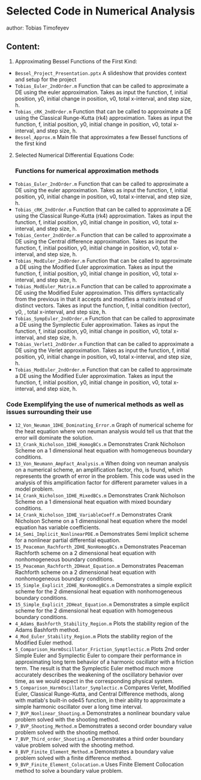 # Selected Code in Numerical Analysis
author: Tobias Timofeyev

## Content:
1. Approximating Bessel Functions of the First Kind:
  - `Bessel_Project_Presentation.pptx` A slideshow that provides context and setup for the project
  -  `Tobias_Euler_2ndOrder.m` Function that can be called to approximate a DE using the euler approximation. 
      Takes as input the function, f, initial position, y0, initial change in position, v0, total x-interval, and step size, h.
  -  `Tobias_cRK_2ndOrder.m` Function that can be called to approximate a DE using the Classical Runge-Kutta (rk4) approximation. 
      Takes as input the function, f, initial position, y0, initial change in position, v0, total x-interval, and step size, h.
  - `Bessel_Approx.m` Main file that approximates a few Bessel functions of the first kind
 
2. Selected Numerical Differential Equations Code:
   ### Functions for numerical approximation methods
  -  `Tobias_Euler_2ndOrder.m` Function that can be called to approximate a DE using the euler approximation. 
      Takes as input the function, f, initial position, y0, initial change in position, v0, total x-interval, and step size, h.
  -  `Tobias_cRK_2ndOrder.m` Function that can be called to approximate a DE using the Classical Runge-Kutta (rk4) approximation. 
      Takes as input the function, f, initial position, y0, initial change in position, v0, total x-interval, and step size, h.
  -  `Tobias_Center_2ndOrder.m` Function that can be called to approximate a DE using the Central difference approximation. 
      Takes as input the function, f, initial position, y0, initial change in position, v0, total x-interval, and step size, h.
  -  `Tobias_ModEuler_2ndOrder.m` Function that can be called to approximate a DE using the Modified Euler approximation. 
      Takes as input the function, f, initial position, y0, initial change in position, v0, total x-interval, and step size, h.
  -  `Tobias_ModEuler_Matrix.m` Function that can be called to approximate a DE using the Modified Euler approximation. 
      This differs syntactically from the previous in that it accepts and modifies a matrix instead of distinct vectors. 
      Takes as input the function, f, initial condition (vector), y0, , total x-interval, and step size, h.
  -  `Tobias_SympEuler_2ndOrder.m` Function that can be called to approximate a DE using the Symplectic Euler approximation. 
      Takes as input the function, f, initial position, y0, initial change in position, v0, total x-interval, and step size, h.
  -  `Tobias_Verlet1_2ndOrder.m` Function that can be called to approximate a DE using the Verlet approximation. 
      Takes as input the function, f, initial position, y0, initial change in position, v0, total x-interval, and step size, h.
  -  `Tobias_ModEuler_2ndOrder.m` Function that can be called to approximate a DE using the Modified Euler approximation. 
      Takes as input the function, f, initial position, y0, initial change in position, v0, total x-interval, and step size, h.
      
  ### Code Exemplifying the use of numerical methods as well as issues surrounding their use
  -   `12_Von_Neuman_1DHE_Dominating_Error.m` Graph of numerical scheme for the heat equation where von neuman analysis would tell us that that the error will dominate the solution.
  -   `13_Crank_Nicholson_1DHE_HomogBCs.m` Demonstrates Crank Nicholson Scheme on a 1 dimensional heat equation with homogeneous boundary conditions.
  -   `13_Von_Neumann_AmpFact_Analysis.m` When doing von neuman analysis on a numerical scheme, an amplification factor, rho, is found, which represents the growth of error in the problem. 
       This code was used in the analysis of this amplification factor  for different parameter values in a model problem.
  -   `14_Crank_Nicholson_1DHE_MixedBCs.m` Demonstrates Crank Nicholson Scheme on a 1 dimensional heat equation with mixed boundary conditions.
  -   `14_Crank_Nicholson_1DHE_VariableCoeff.m` Demonstrates Crank Nicholson Scheme on a 1 dimensional heat equation where the model equation has variable coefficients.
  -   `14_Semi_Implicit_NonlinearPDE.m` Demonstrates Semi Implicit scheme for a nonlinear partial differential equation.
  -   `15_Peaceman_Rachforth_2DHE_NonHomogBCs.m` Demonstrates Peaceman Rachforth scheme on a 2 dimensional heat equation with nonhomogeneous boundary conditions.
  -   `15_Peaceman_Rachforth_2DHeat_Equation.m` Demonstrates Peaceman Rachforth scheme on a 2 dimensional heat equation with nonhomogeneous boundary conditions.
  -   `15_Simple_Explicit_2DHE_NonHomogBCs.m` Demonstrates a simple explicit scheme for the 2 dimensional heat equation with nonhomogeneous boundary conditions.
  -   `15_Simple_Explicit_2DHeat_Equation.m` Demonstrates a simple explicit scheme for the 2 dimensional heat equation with homogeneous boundary conditions.
  -   `4_Adams_Bashforth_Stability_Region.m` Plots the stability region of the Adams Bashforth method.
  -   `4_Mod_Euler_Stability_Region.m`  Plots the stability region of the Modified Euler method.
  -   `5_Comparison_HarmOscillator_Friction_Symptlectic.m` Plots 2nd order Simple Euler and Symplectic Euler to compare their performance in approximating long term behavior of a harmonic oscillator with a friction term. 
      The result is that the Symplectic Euler method much more accurately describes the weakening of the oscillatory behavior over time, as we would expect in the corresponding physical system.
  -   `5_Comparison_HarmOscillator_Symplectic.m` Compares Verlet, Modified Euler, Classical Runge-Kutta, and Central Difference methods, along with matlab's built-in ode45 function, in their ability to approximate a simple harmonic oscillator over a long time interval.
  -   `7_BVP_Nonlinear_Shooting.m` Demonstrates a nonlinear boundary value problem solved with the shooting method.
  -   `7_BVP_Shooting_Method.m` Demonstrates a second order boundary value problem solved with the shooting method.
  -   `7_BVP_Third_order_Shooting.m` Demonstrates a third order boundary value problem solved with the shooting method.
  -   `8_BVP_Finite_Element_Method.m` Demonstrates a boundary value problem solved with a finite difference method.
  -   `9_BVP_Finite_Element_Colocation.m` Uses Finite Element Collocation method to solve a boundary value problem.



